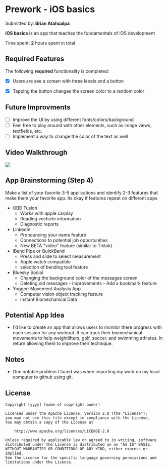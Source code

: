 # Prework - iOS basics 

Submitted by: **Brian Atahualpa**

**iOS basics** is an app that teaches the fundamentals of iOS development 

Time spent: **2** hours spent in total

## Required Features

The following **required** functionality is completed:

- [x] Users are see a screen with three labels and a button
- [x] Tapping the button changes the screen color to a random color

      
## Future Improvments
- [ ] Improve the UI by using different fonts/colors/background
- [ ] Feel free to play around with other elements, such as image views, textfields, etc.
- [ ] Implement a way to change the color of the text as well
 
## Video Walkthrough
<a href="https://www.loom.com/share/0fc324f3ae82498aa85ee9896ca477f7">
   <img style="max-width:300px;" src="https://cdn.loom.com/sessions/thumbnails/0fc324f3ae82498aa85ee9896ca477f7-667dc775ebd2ea82-full-play.gif">
</a>
  

## App Brainstorming (Step 4)

Make a list of your favorite 3-5 applications and identify 2-3 features that make them your favorite app. Its okay if features repeat on different apps
- OBD Fusion
   - Works with apple carplay 
   - Reading vechicle information
   - Diagnostic reports
- LinkedIn
   - Pronouncing your name feature
   - Connections to potential job opportunities
   - New BETA "video" feature (similar to Tiktok)
- iBend Pipe or QuickBend
   - Press and slide to select measurement
   - Apple watch compatible
   - selection of bending tool feature
- Bluesky Social
   - Changing the background color of the messages screen
   - Deleting old messages
           - Improvements
                   - Add a bookmark feature
- Yogger: Movement Analysis App
   - Computer vision object tracking feature
   - Instant Biomechanical Data

## Potential App Idea
   - I'd like to create an app that allows users to monitor there progress with each session for any workout. It can track their biomechanical movements to help weightlifters, golf, soccer, and swimming athletes. In return allowing them to improve their technique. 

## Notes

- One notable problem I faced was when importing my work on my local computer to github using git. 

## License

    Copyright [yyyy] [name of copyright owner]

    Licensed under the Apache License, Version 2.0 (the "License");
    you may not use this file except in compliance with the License.
    You may obtain a copy of the License at

        http://www.apache.org/licenses/LICENSE-2.0

    Unless required by applicable law or agreed to in writing, software
    distributed under the License is distributed on an "AS IS" BASIS,
    WITHOUT WARRANTIES OR CONDITIONS OF ANY KIND, either express or implied.
    See the License for the specific language governing permissions and
    limitations under the License.
